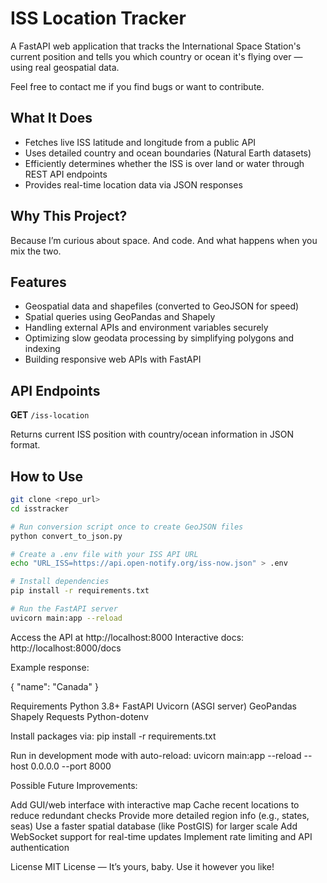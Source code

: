 # ISS Location Tracker

A FastAPI web application that tracks the International Space Station's current position and tells you which country or ocean it's flying over — using real geospatial data.

Feel free to contact me if you find bugs or want to contribute.

## What It Does

- Fetches live ISS latitude and longitude from a public API
- Uses detailed country and ocean boundaries (Natural Earth datasets)
- Efficiently determines whether the ISS is over land or water through REST API endpoints
- Provides real-time location data via JSON responses

## Why This Project?

Because I’m curious about space. And code. And what happens when you mix the two.

## Features

- Geospatial data and shapefiles (converted to GeoJSON for speed)
- Spatial queries using GeoPandas and Shapely
- Handling external APIs and environment variables securely
- Optimizing slow geodata processing by simplifying polygons and indexing
- Building responsive web APIs with FastAPI

## API Endpoints

**GET** `/iss-location`

Returns current ISS position with country/ocean information in JSON format.

## How to Use

```bash
git clone <repo_url>
cd isstracker

# Run conversion script once to create GeoJSON files
python convert_to_json.py

# Create a .env file with your ISS API URL
echo "URL_ISS=https://api.open-notify.org/iss-now.json" > .env

# Install dependencies
pip install -r requirements.txt

# Run the FastAPI server
uvicorn main:app --reload
```

Access the API at http://localhost:8000
Interactive docs: http://localhost:8000/docs

Example response:

{
  "name": "Canada"
}

Requirements
Python 3.8+
FastAPI
Uvicorn (ASGI server)
GeoPandas
Shapely
Requests
Python-dotenv

Install packages via:
pip install -r requirements.txt

Run in development mode with auto-reload:
uvicorn main:app --reload --host 0.0.0.0 --port 8000

Possible Future Improvements:

Add GUI/web interface with interactive map
Cache recent locations to reduce redundant checks
Provide more detailed region info (e.g., states, seas)
Use a faster spatial database (like PostGIS) for larger scale
Add WebSocket support for real-time updates
Implement rate limiting and API authentication

License
MIT License — It’s yours, baby. Use it however you like!

